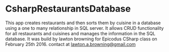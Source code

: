 # CsharpRestaurantsDatabase

This app creates restaurants and then sorts them by cuisine in a database using a one to many relationship in SQL server. It allows CRUD functionality for all restaurants and cuisines and manages the information in the SQL database. It was build by lawton browning for Epicodus CSharp class on February 25th 2016. contact at lawton.a.browning@gmail.com 

